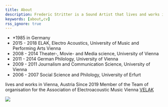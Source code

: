 ```yaml
---
title: About
description: Frederic Stritter is a Sound Artist that lives and works in Vienna.
keywords: [about,cv]
rss_ignore: true
---
```

- *1985 in Germany
- 2015 - 2018 ELAK, Electro Acoustics, University of Music and Performing Arts Vienna
- 2008 - 2014 Theater-, Movie- and Media science, University of Vienna
- 2011 - 2014 German Philology, University of Vienna
- 2009 - 2011 Journalism and Communication Science, University of Vienna
- 2006 - 2007 Social Science and Philology, University of Erfurt

lives and works in Vienna, Austria
Since 2019 Member of the Team of organisation for the Association of Electroacoustic Music Vienna [VELAK](velak.klingt.org)

![](/image/de.png)

